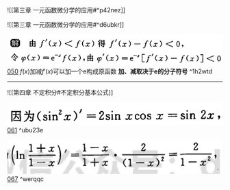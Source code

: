 ![[第三章 一元函数微分学的应用#^p42nez]]

![[第三章 一元函数微分学的应用#^d6ubkr]]

![](Attachment/20220827173601.png)
	[050](bookxnotepro://opennote/?nb={512382f5-a3a5-4617-b335-e716d4b5f10c}&book=b58fa85d19ce1d4b81c4b85dda1d104f&page=49&x=187&y=233&id=128&uuid=7a34bf5cf3fb372679b172f6b51beb3c)
	$f(x)$加减$f'(x)$可以加一个e构成原函数
	**加、减取决于e的分子符号**
	^1h2wtd

---

![[第四章 不定积分#不定积分基本公式]]

![](Attachment/20220830144020.png)
	[061](bookxnotepro://opennote/?nb={512382f5-a3a5-4617-b335-e716d4b5f10c}&book=b58fa85d19ce1d4b81c4b85dda1d104f&page=60&x=148&y=548&id=153&uuid=650d2d6b496058f6010b370e5ef31bd9)
	 ^ubu23e

![](Attachment/20220901161152.png)
	[067](bookxnotepro://opennote/?nb={512382f5-a3a5-4617-b335-e716d4b5f10c}&book=b58fa85d19ce1d4b81c4b85dda1d104f&page=66&x=175&y=269&id=176&uuid=3dcd73eea37e770cb6aa9162e92d9eb2)
	 ^werqqc
